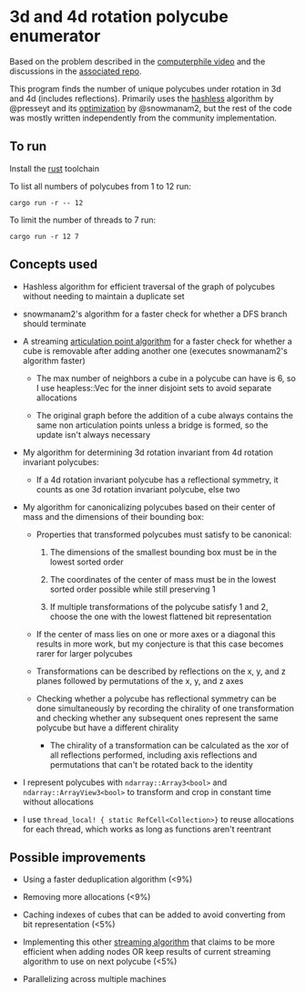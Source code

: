 # 3d and 4d rotation polycube enumerator

Based on the problem described in the [computerphile video](https://www.youtube.com/watch?v=g9n0a0644B4) and the discussions in the [associated repo](https://github.com/mikepound/opencubes).

This program finds the number of unique polycubes under rotation in 3d and 4d (includes reflections). Primarily uses the [hashless](https://github.com/mikepound/opencubes/issues/11) algorithm by @presseyt and its [optimization](https://github.com/mikepound/opencubes/issues/49) by @snowmanam2, but the rest of the code was mostly written independently from the community implementation.

## To run

Install the [rust](https://www.rust-lang.org/tools/install) toolchain

To list all numbers of polycubes from 1 to 12 run:

```
cargo run -r -- 12
```

To limit the number of threads to 7 run:

```
cargo run -r 12 7
```

## Concepts used

* Hashless algorithm for efficient traversal of the graph of polycubes without needing to maintain a duplicate set

* snowmanam2's algorithm for a faster check for whether a DFS branch should terminate

* A streaming [articulation point algorithm](https://people.cs.umass.edu/~mcgregor/papers/05-tcs.pdf) for a faster check for whether a cube is removable after adding another one (executes snowmanam2's algorithm faster)

    * The max number of neighbors a cube in a polycube can have is 6, so I use heapless::Vec for the inner disjoint sets to avoid separate allocations

    * The original graph before the addition of a cube always contains the same non articulation points unless a bridge is formed, so the update isn't always necessary

* My algorithm for determining 3d rotation invariant from 4d rotation invariant polycubes:

    * If a 4d rotation invariant polycube has a reflectional symmetry, it counts as one 3d rotation invariant polycube, else two

* My algorithm for canonicalizing polycubes based on their center of mass and the dimensions of their bounding box:

    * Properties that transformed polycubes must satisfy to be canonical:

        1. The dimensions of the smallest bounding box must be in the lowest sorted order

        2. The coordinates of the center of mass must be in the lowest sorted order possible while still preserving 1

        3. If multiple transformations of the polycube satisfy 1 and 2, choose the one with the lowest flattened bit representation

    * If the center of mass lies on one or more axes or a diagonal this results in more work, but my conjecture is that this case becomes rarer for larger polycubes

    * Transformations can be described by reflections on the x, y, and z planes followed by permutations of the x, y, and z axes

    * Checking whether a polycube has reflectional symmetry can be done simultaneously by recording the chirality of one transformation and checking whether any subsequent ones represent the same polycube but have a different chirality

        * The chirality of a transformation can be calculated as the xor of all reflections performed, including axis reflections and permutations that can't be rotated back to the identity

* I represent polycubes with ```ndarray::Array3<bool>``` and ```ndarray::ArrayView3<bool>``` to transform and crop in constant time without allocations

* I use ```thread_local! { static RefCell<Collection>}``` to reuse allocations for each thread, which works as long as functions aren't reentrant

## Possible improvements

* Using a faster deduplication algorithm (<9%)

* Removing more allocations (<9%)

* Caching indexes of cubes that can be added to avoid converting from bit representation (<5%)

* Implementing this other [streaming algorithm](https://arxiv.org/pdf/1202.0319.pdf) that claims to be more efficient when adding nodes OR keep results of current streaming algorithm to use on next polycube (<5%)

* Parallelizing across multiple machines
